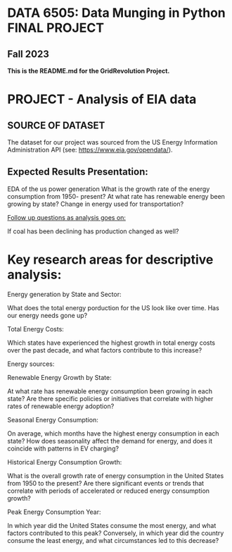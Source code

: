 # DATA 6505: Data Munging in Python FINAL PROJECT 
## Fall 2023
__This is the README.md for the GridRevolution Project.__

# PROJECT - Analysis of EIA data

## SOURCE OF DATASET

The dataset for our project was sourced from the US Energy Information Administration API (see: https://www.eia.gov/opendata/). 

## Expected Results Presentation:

EDA of the us power generation
What is the growth rate of the energy consumption from 1950- present?
At what rate has renewable energy been growing by state? 
Change in energy used for transportation?

<ins>Follow up questions as analysis goes on:<ins>

If coal has been declining has production changed as well?


# Key research areas for descriptive analysis:

Energy generation by State and Sector:

What does the total energy porduction for the US look like over time. Has our energy needs gone up?

Total Energy Costs:

Which states have experienced the highest growth in total energy costs over the past decade, and what factors contribute to this increase?

Energy sources:

Renewable Energy Growth by State:

At what rate has renewable energy consumption been growing in each state?
Are there specific policies or initiatives that correlate with higher rates of renewable energy adoption?

Seasonal Energy Consumption:

On average, which months have the highest energy consumption in each state?
How does seasonality affect the demand for energy, and does it coincide with patterns in EV charging?

Historical Energy Consumption Growth:

What is the overall growth rate of energy consumption in the United States from 1950 to the present?
Are there significant events or trends that correlate with periods of accelerated or reduced energy consumption growth?

Peak Energy Consumption Year:

In which year did the United States consume the most energy, and what factors contributed to this peak?
Conversely, in which year did the country consume the least energy, and what circumstances led to this decrease?


